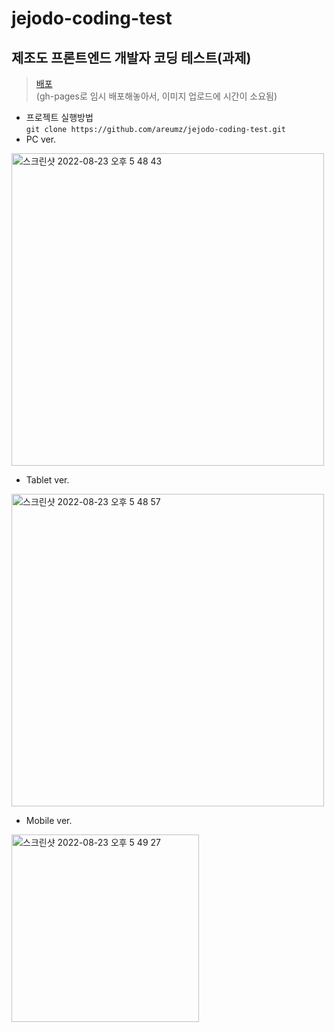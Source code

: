 # jejodo-coding-test
## 제조도 프론트엔드 개발자 코딩 테스트(과제)  
> [배포](https://areumz.github.io/jejodo-coding-test/)   
(gh-pages로 임시 배포해놓아서, 이미지 업로드에 시간이 소요됨)   
* 프로젝트 실행방법  
```git clone https://github.com/areumz/jejodo-coding-test.git```
* PC ver.   
<img width="500" alt="스크린샷 2022-08-23 오후 5 48 43" src="https://user-images.githubusercontent.com/84116709/186115320-0d1c48e9-097a-4be4-8524-565166a27b05.png">  

* Tablet ver.   
<img width="500" alt="스크린샷 2022-08-23 오후 5 48 57" src="https://user-images.githubusercontent.com/84116709/186115328-bb8f487b-aad3-4090-94fa-126d8aff6da7.png">  

* Mobile ver.   
<img width="300" alt="스크린샷 2022-08-23 오후 5 49 27" src="https://user-images.githubusercontent.com/84116709/186115335-39fce282-3029-48d0-8e47-9a065cb24342.png">  
